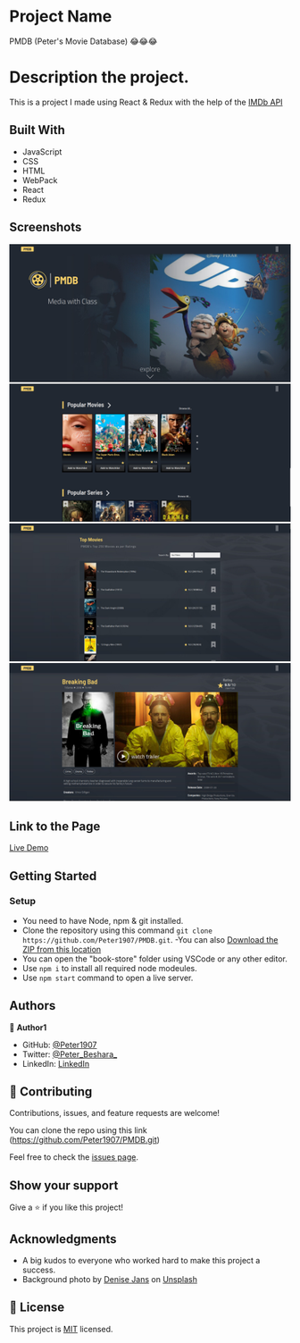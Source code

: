 # Project Name

PMDB (Peter's Movie Database) :joy::joy::joy:

# Description the project.

This is a project I made using React & Redux with the help of the [IMDb API](https://imdb-api.com/api)

## Built With

- JavaScript
- CSS
- HTML
- WebPack
- React
- Redux

## Screenshots

![](ScreenShots/s01.jpg)
![](ScreenShots/s02.jpg)
![](ScreenShots/s03.jpg)
![](ScreenShots/s04.jpg)

## Link to the Page

[Live Demo](https://pmdb-media.netlify.app/)

## Getting Started

### Setup
- You need to have Node, npm & git installed.
- Clone the repository using this command `git clone https://github.com/Peter1907/PMDB.git`.
-You can also [Download the ZIP from this location](https://github.com/Peter1907/PMDB/archive/refs/heads/dev.zip)
- You can open the "book-store" folder using VSCode or any other editor.
- Use `npm i` to install all required node modeules.
- Use `npm start` command to open a live server.

## Authors

👤 **Author1**

- GitHub: [@Peter1907](https://github.com/Peter1907)
- Twitter: [@Peter_Beshara_](https://twitter.com/Peter_Beshara_)
- LinkedIn: [LinkedIn](https://www.linkedin.com/in/peter-beshara-b33681241/)


## 🤝 Contributing

Contributions, issues, and feature requests are welcome!

You can clone the repo using this link (https://github.com/Peter1907/PMDB.git)

Feel free to check the [issues page](https://github.com/Peter1907/PMDB/issues).

## Show your support

Give a ⭐️ if you like this project!

## Acknowledgments

- A big kudos to everyone who worked hard to make this project a success.
- Background photo by <a href="https://unsplash.com/@dmjdenise?utm_source=unsplash&utm_medium=referral&utm_content=creditCopyText">Denise Jans</a> on <a href="https://unsplash.com/?utm_source=unsplash&utm_medium=referral&utm_content=creditCopyText">Unsplash</a>

## 📝 License

This project is [MIT](./LICENSE) licensed.
